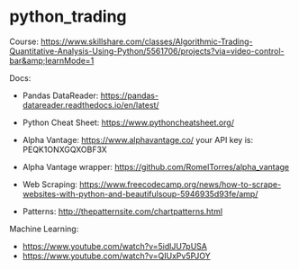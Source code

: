 # python_trading

Course: https://www.skillshare.com/classes/Algorithmic-Trading-Quantitative-Analysis-Using-Python/5561706/projects?via=video-control-bar&amp;learnMode=1

Docs:

- Pandas DataReader: https://pandas-datareader.readthedocs.io/en/latest/

- Python Cheat Sheet: https://www.pythoncheatsheet.org/

- Alpha Vantage: https://www.alphavantage.co/
  your API key is: PEQK1ONXGQXOBF3X
- Alpha Vantage wrapper: https://github.com/RomelTorres/alpha_vantage

- Web Scraping: https://www.freecodecamp.org/news/how-to-scrape-websites-with-python-and-beautifulsoup-5946935d93fe/amp/

- Patterns: http://thepatternsite.com/chartpatterns.html

Machine Learning:

- https://www.youtube.com/watch?v=5idlJU7pUSA
- https://www.youtube.com/watch?v=QIUxPv5PJOY
